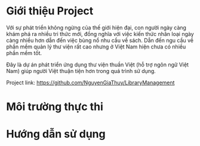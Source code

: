 # Giới thiệu Project
Với sự phát triển không ngừng của thế giới hiện đại, con người ngày càng khám phá ra nhiều tri thức mới, đồng nghĩa với việc kiến thức nhân loại ngày càng nhiều hơn dẫn đến việc bùng nổ nhu cầu về sách. Dẫn đến ngu cầu về phần mềm quản lý thư viện rất cao nhưng ở Việt Nam hiện chưa có nhiều phần mềm tốt.

Đây là dự án phát triển ứng dụng thư viện thuần Việt (hỗ trợ ngôn ngữ Việt Nam) giúp người Việt thuận tiện hơn trong quá trình sử dụng.

Project link: https://github.com/NguyenGiaThuy/LibraryManagement

# Môi trường thực thi

# Hướng dẫn sử dụng
